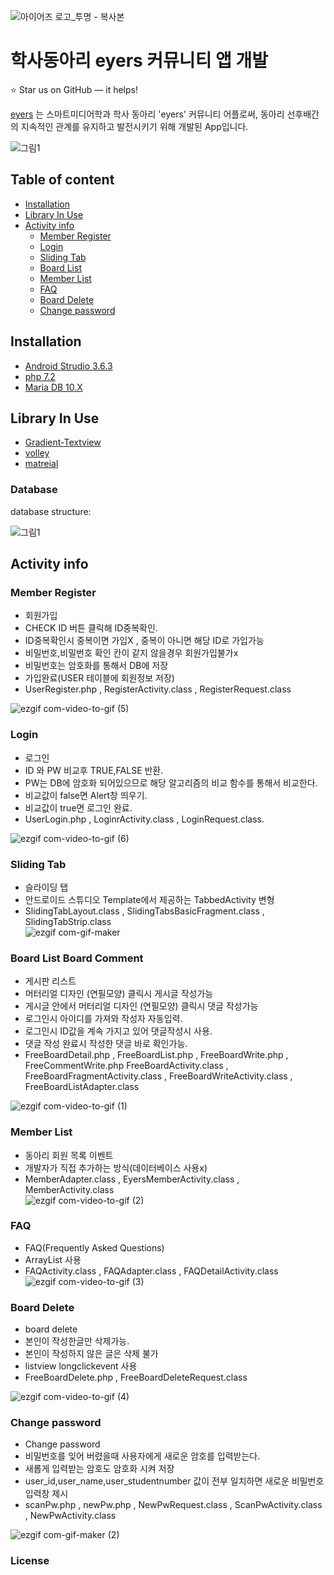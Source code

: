 ![아이어즈 로고_투명 - 복사본](https://user-images.githubusercontent.com/54932560/84098058-3bbc1700-aa41-11ea-9a08-ea1a0b52ce7a.png)

학사동아리 eyers 커뮤니티 앱 개발
======================

:star: Star us on GitHub — it helps!

[eyers](http://rhkdgud61.iwinv.net/) 는 스마트미디어학과 학사 동아리 'eyers' 커뮤니티 어플로써, 동아리 선후배간의 지속적인 관계를 유지하고 발전시키기 위해 개발된 App입니다.

![그림1](https://user-images.githubusercontent.com/54932560/84098668-d2d59e80-aa42-11ea-84c2-fefe3dc7be12.png)



## Table of content

- [Installation](#installation)
- [Library In Use](#library-in-use)
- [Activity info](#activity-info)
    - [Member Register](#member-register)
    - [Login](#login)
    - [Sliding Tab](#sliding-tab)
    - [Board List](#board-list-board-comment)
    - [Member List](#member-list)
    - [FAQ](#faq)
    - [Board Delete](#board-delete)
    - [Change password](#chage-password)
    

## Installation

- [Android Strudio 3.6.3](https://developer.android.com/studio/archive?hl=ko)
- [php 7.2](https://www.php.net/downloads)
- [Maria DB 10.X](https://mariadb.com/downloads/)

## Library In Use
- [Gradient-Textview](https://github.com/tushar09/Gradient-Textview)
- [volley](https://github.com/google/volley)
- [matreial](https://developer.android.com/reference/com/google/android/material/button/MaterialButtonToggleGroup)

### Database

database structure:

![그림1](https://user-images.githubusercontent.com/54932560/84100989-fea75300-aa47-11ea-8e43-b9d51f7b7324.png)


## Activity info

### Member Register

* 회원가입
* CHECK ID 버튼 클릭해 ID중복확인.
* ID중복확인시 중복이면 가입X , 중복이 아니면 해당 ID로 가입가능
* 비밀번호,비밀번호 확인 칸이 같지 않을경우 회원가입불가x
* 비밀번호는 암호화를 통해서 DB에 저장
* 가입완료(USER 테이블에 회원정보 저장)
* UserRegister.php , RegisterActivity.class , RegisterRequest.class

![ezgif com-video-to-gif (5)](https://user-images.githubusercontent.com/54932560/85371504-490df100-b56b-11ea-83da-40069b9864ed.gif)




### Login

* 로그인
* ID 와 PW 비교후 TRUE,FALSE 반환.
* PW는 DB에 암호화 되어있으므로 해당 알고리즘의 비교 함수를 통해서 비교한다.
* 비교값이 false면 Alert창 띄우기.
* 비교값이 true면 로그인 완료.
* UserLogin.php , LoginrActivity.class , LoginRequest.class.  

![ezgif com-video-to-gif (6)](https://user-images.githubusercontent.com/54932560/85374671-15819580-b570-11ea-8093-56617ba9c8fb.gif)



### Sliding Tab

* 슬라이딩 탭
* 안드로이드 스튜디오 Template에서 제공하는 TabbedActivity 변형  
* SlidingTabLayout.class , SlidingTabsBasicFragment.class , SlidingTabStrip.class  
![ezgif com-gif-maker](https://user-images.githubusercontent.com/54932560/84109064-c4947c00-aa5c-11ea-981e-7f32ac10890c.gif)  


### Board List Board Comment

* 게시판 리스트
* 머터리얼 디자인 (연필모양) 클릭시 게시글 작성가능
* 게시글 안에서 머터리얼 디자인 (연필모양) 클릭시 댓글 작성가능
* 로그인시 아이디를 가져와 작성자 자동입력.
* 로그인시 ID값을 계속 가지고 있어 댓글작성시 사용.
* 댓글 작성 완료시 작성한 댓글 바로 확인가능.
* FreeBoardDetail.php , FreeBoardList.php , FreeBoardWrite.php , FreeCommentWrite.php FreeBoardActivity.class , FreeBoardFragmentActivity.class , FreeBoardWriteActivity.class , FreeBoardListAdapter.class 

![ezgif com-video-to-gif (1)](https://user-images.githubusercontent.com/54932560/84217315-d2064080-ab06-11ea-9e9f-a53a277d541e.gif)

### Member List

* 동아리 회원 목록 이벤트
* 개발자가 직접 추가하는 방식(데이터베이스 사용x)
* MemberAdapter.class , EyersMemberActivity.class , MemberActivity.class  
![ezgif com-video-to-gif (2)](https://user-images.githubusercontent.com/54932560/84218553-a20c6c80-ab09-11ea-84f2-6a0f774340f6.gif)

### FAQ

* FAQ(Frequently Asked Questions)  
* ArrayList 사용
* FAQActivity.class , FAQAdapter.class , FAQDetailActivity.class  
![ezgif com-video-to-gif (3)](https://user-images.githubusercontent.com/54932560/84219880-6c1cb780-ab0c-11ea-99d6-8c352548e0b9.gif)

### Board Delete

* board delete
* 본인이 작성한글만 삭제가능.
* 본인이 작성하지 않은 글은 삭제 불가
* listview longclickevent 사용
* FreeBoardDelete.php , FreeBoardDeleteRequest.class  

![ezgif com-video-to-gif (4)](https://user-images.githubusercontent.com/54932560/84341289-b326ad80-abdd-11ea-9b77-faa9742ba2c8.gif)  

### Change password

* Change password
* 비밀번호를 잊어 버렸을때 사용자에게 새로운 암호를 입력받는다.
* 새롭게 입력받는 암호도 암호화 시켜 저장
* user_id,user_name,user_studentnumber 값이 전부 일치하면 새로운 비밀번호 입력창 제시
* scanPw.php , newPw.php , NewPwRequest.class , ScanPwActivity.class , NewPwActivity.class   

![ezgif com-gif-maker (2)](https://user-images.githubusercontent.com/54932560/84342299-2df0c800-abe0-11ea-85e2-fff02b755e7f.gif)


### License
